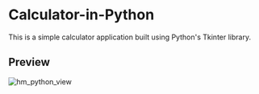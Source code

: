 # Calculator-in-Python
This is a simple calculator application built using Python's Tkinter library.

## Preview
![hm_python_view](https://github.com/user-attachments/assets/b4468cb2-8d79-4a92-b6a1-43130c80da94)
